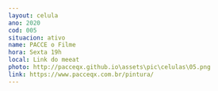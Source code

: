 ```yaml
---
layout: celula
ano: 2020
cod: 005
situacion: ativo
name: PACCE o Filme
hora: Sexta 19h
local: Link do meeat
photo: http://pacceqx.github.io\assets\pic\celulas\05.png
link: https://www.pacceqx.com.br/pintura/
---
```


